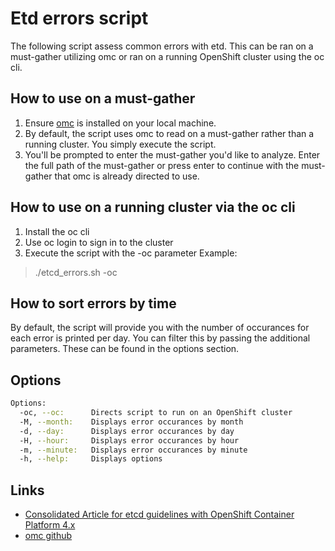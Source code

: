 # Etd errors script
The following script assess common errors with etd. This can be ran on a must-gather utilizing omc or ran on a running OpenShift cluster using the oc cli.

## How to use on a must-gather
1. Ensure [omc](https://github.com/gmeghnag/omc) is installed on your local machine.
2. By default, the script uses omc to read on a must-gather rather than a running cluster. You simply execute the script.
3. You'll be prompted to enter the must-gather you'd like to analyze. Enter the full path of the must-gather or press enter to continue with the must-gather that omc is already directed to use.

## How to use on a running cluster via the oc cli
1. Install the oc cli
2. Use oc login to sign in to the cluster
3. Execute the script with the -oc parameter
Example:
> ./etcd_errors.sh -oc

## How to sort errors by time
By default, the script will provide you with the number of occurances for each error is printed per day. You can filter this by passing the additional parameters. These can be found in the options section.

## Options
```bash
Options:
  -oc, --oc:      Directs script to run on an OpenShift cluster
  -M, --month:    Displays error occurances by month
  -d, --day:      Displays error occurances by day
  -H, --hour:     Displays error occurances by hour
  -m, --minute:   Displays error occurances by minute
  -h, --help:     Displays options
```

## Links
- [Consolidated Article for etcd guidelines with OpenShift Container Platform 4.x](https://access.redhat.com/articles/6967785)
- [omc github](https://github.com/gmeghnag/omc)